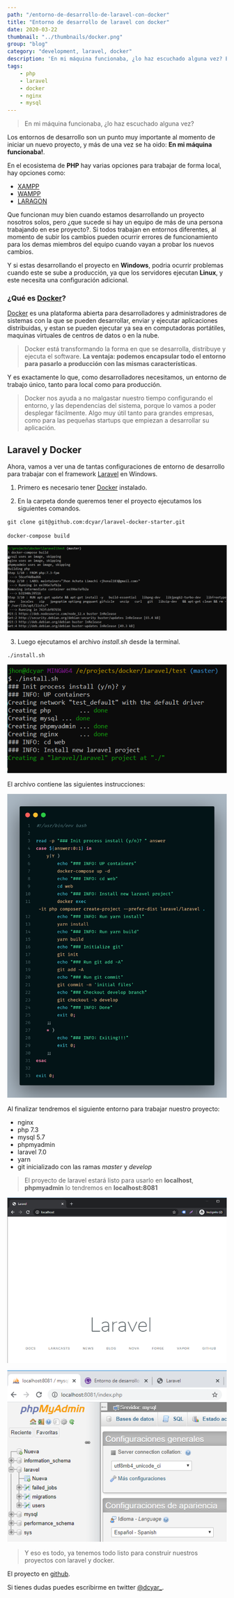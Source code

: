 ```yaml
---
path: "/entorno-de-desarrollo-de-laravel-con-docker"
title: "Entorno de desarrollo de laravel con docker"
date: 2020-03-22
thumbnail: "../thumbnails/docker.png"
group: "blog"
category: "development, laravel, docker"
description: 'En mi máquina funcionaba, ¿lo haz escuchado alguna vez? En este post veremos como usar docker para crear un entorno de desarrollo para laravel y trabajar de forma mas profesional...'
tags:
    - php
    - laravel
    - docker
    - nginx
    - mysql
---
```

> En mi máquina funcionaba, ¿lo haz escuchado alguna vez?

Los entornos de desarrollo son un punto muy importante al momento de iniciar un nuevo proyecto, y más de una vez se ha oido: **En mi máquina funcionaba!**.

En el ecosistema de **PHP** hay varias opciones para trabajar de forma local, hay opciones como:
- <a href="https://www.apachefriends.org/es/index.html" target="_blank" rel="nofollow">XAMPP</a>
- <a href="http://www.wampserver.com/en/" target="_blank" rel="nofollow">WAMPP</a>
- <a href="https://laragon.org/" target="_blank" rel="nofollow">LARAGON</a>

Que funcionan muy bien cuando estamos desarrollando un proyecto nosotros solos, pero ¿que sucede si hay un equipo de más de una persona trabajando en ese proyecto?. Si todos trabajan en entornos diferentes, al momento de subir los cambios pueden ocurrir errores de funcionamiento para los demas miembros del equipo cuando vayan a probar los nuevos cambios.

Y si estas desarrollando el proyecto en **Windows**, podria ocurrir problemas cuando este se sube a producción, ya que los servidores ejecutan **Linux**, y este necesita una configuración adicional.

### ¿Qué es <a href="https://www.docker.com/" target="_blank" rel="nofollow">Docker</a>?

<a href="https://www.docker.com/" target="_blank" rel="nofollow">Docker</a> es una plataforma abierta para desarrolladores y administradores de sistemas con la que se pueden desarrollar, enviar y ejecutar aplicaciones distribuidas, y estan se pueden ejecutar ya sea en computadoras portátiles, maquinas virtuales de centros de datos o en la nube.

> Docker está transformando la forma en que se desarrolla, distribuye y ejecuta el software. **La ventaja: podemos encapsular todo el entorno para pasarlo a producción con las mismas características**.

Y es exactamente lo que, como desarrolladores necesitamos, un entorno de trabajo único, tanto para local como para producción.

> Docker nos ayuda a no malgastar nuestro tiempo configurando el entorno, y las dependencias del sistema, porque lo vamos a poder desplegar fácilmente. Algo muy útil tanto para grandes empresas, como para las pequeñas startups que empiezan a desarrollar su aplicación.

## Laravel y Docker

Ahora, vamos a ver una de tantas configuraciones de entorno de desarrollo para trabajar con el framework <a href="https://laravel.com/" target="_blank" rel="nofollow">Laravel</a> en Windows.

1. Primero es necesario tener <a href="https://www.docker.com/" target="_blank" rel="nofollow">Docker</a> instalado.

2. En la carpeta donde queremos tener el proyecto ejecutamos los siguientes comandos.

```
git clone git@github.com:dcyar/laravel-docker-starter.git

docker-compose build
```

![docker-compose build](./docker-compose-build.png)

3. Luego ejecutamos el archivo *install.sh* desde la terminal.

```
./install.sh
```

![install.sh](./install-sh.png)

El archivo contiene las siguientes instrucciones:

![install steps](./steps.png)

Al finalizar tendremos el siguiente entorno para trabajar nuestro proyecto:

- nginx
- php 7.3
- mysql 5.7
- phpmyadmin
- laravel 7.0
- yarn
- git inicializado con las ramas *master* y *develop*

> El proyecto de laravel estará listo para usarlo en **localhost**, **phpmyadmin** lo tendremos en **localhost:8081**

![localhost](./localhost.png)

![phpmyadmin](./phpmyadmin.png)

> Y eso es todo, ya tenemos todo listo para construir nuestros proyectos con laravel y docker.

El proyecto en <a href="https://github.com/dcyar/laravel-docker-starter" target="_blank" rel="nofollow">github</a>.

Si tienes dudas puedes escribirme en twitter <a href="https://twitter.com/dcyar_" target="_blank" rel="nofollow">@dcyar_</a>.